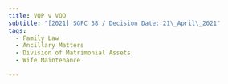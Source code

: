 ```yaml
---
title: VQP v VQQ
subtitle: "[2021] SGFC 38 / Decision Date: 21\_April\_2021"
tags:
  - Family Law
  - Ancillary Matters
  - Division of Matrimonial Assets
  - Wife Maintenance

---
```

